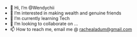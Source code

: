 - 👋 Hi, I’m @Wendychii
- 👀 I’m interested in making wealth and genuine friends
- 🌱 I’m currently learning Tech
- 💞️ I’m looking to collaborate on ...
- 📫 How to reach me, email me @ rachealadum@gmail.com

<!---
Wendychii/Wendychii is a ✨ special ✨ repository because its `README.md` (this file) appears on your GitHub profile.
You can click the Preview link to take a look at your changes.
--->
